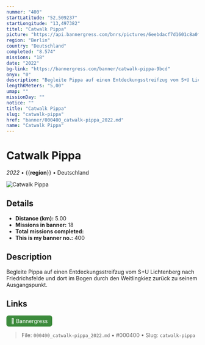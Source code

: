 ```yaml
---
nummer: "400"
startLatitude: "52,509237"
startLongitude: "13,497382"
titel: "Catwalk Pippa"
picture: "https://api.bannergress.com/bnrs/pictures/6eebdacf7d1601c8a0f6206f61859139"
region: "Berlin"
country: "Deutschland"
completed: "8.574"
missions: "18"
date: "2022"
bg-link: "https://bannergress.com/banner/catwalk-pippa-9bcd"
onyx: "0"
description: "Begleite Pippa auf einen Entdeckungsstreifzug vom S+U Lichtenberg nach Friedrichsfelde und dort im Bogen durch den Weitlingkiez zurück zu seinem Ausgangspunkt."
lengthKMeters: "5,00"
umap: ""
missionDay: ""
notice: ""
title: "Catwalk Pippa"
slug: "catwalk-pippa"
href: "banner/000400_catwalk-pippa_2022.md"
name: "Catwalk Pippa"
---
```

# Catwalk Pippa

*2022* • {{__region__}} • Deutschland

![Catwalk Pippa](https://api.bannergress.com/bnrs/pictures/6eebdacf7d1601c8a0f6206f61859139)



## Details
- **Distance (km):** 5.00
- **Missions in banner:** 18
- **Total missions completed:** 
- **This is my banner no.:** 400



## Description
Begleite Pippa auf einen Entdeckungsstreifzug vom S+U Lichtenberg nach Friedrichsfelde und dort im Bogen durch den Weitlingkiez zurück zu seinem Ausgangspunkt.



## Links
<a href="https://bannergress.com/banner/catwalk-pippa-9bcd" target="_blank" style="display:inline-block;margin-right:8px;padding:6px 12px;background:#3c8b3c;color:#fff;text-decoration:none;border-radius:6px;">🔗 Bannergress</a>



> File: `000400_catwalk-pippa_2022.md` • #000400 • Slug: `catwalk-pippa`
